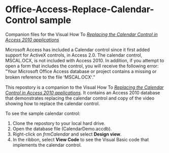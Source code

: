 # Office-Access-Replace-Calendar-Control sample
Companion files for the Visual How To [*Replacing the Calendar Control in Access 2010 applications*](https://msdn.microsoft.com/en-us/library/office/gg251104%28v=office.14%29.aspx)

Microsoft Access has included a Calendar control since it first added support for ActiveX controls, in Access 2.0. The calendar control, MSCAL.OCX, is not included with Access 2010. In addition, if you attempt to open a form that includes the control, you will receive the following error: "Your Microsoft Office Access database or project contains a missing or broken reference to the file ꞌMSCAL.OCXꞌ."

This repostory is a companion to the Visual How To [*Replacing the Calendar Control in Access 2010 applications*](https://msdn.microsoft.com/en-us/library/office/gg251104%28v=office.14%29.aspx). It contains an Access 2010 database that demonstrates replacing the calendar control and copy of the video showing how to replace the calendar control.

To see the sample calendar control:

1.  Clone the repostory to your local hard drive.
2.  Open the database file (CalendarDemo.accdb).
3.  Right-click on *frmCalendar* and select **Design view**.
4.  In the ribbon, select **View Code** to see the Visual Basic code that implements the calendar control.
